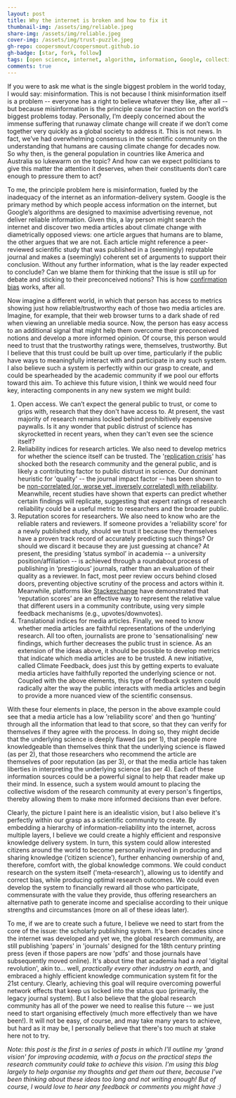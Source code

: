 ```yaml
---
layout: post
title: Why the internet is broken and how to fix it
thumbnail-img: /assets/img/reliable.jpeg
share-img: /assets/img/reliable.jpeg
cover-img: /assets/img/trust-puzzle.jpeg
gh-repo: coopersmout/coopersmout.github.io
gh-badge: [star, fork, follow]
tags: [open science, internet, algorithm, information, Google, collective action, academia, research, replication crisis, reliability]
comments: true
---
```


If you were to ask me what is the single biggest problem in the world today, I would say: misinformation. This is not because I think misinformation itself is a problem -- everyone has a right to believe whatever they like, after all -- but because misinformation is the principle cause for inaction on the world’s biggest problems today. Personally, I’m deeply concerned about the immense suffering that runaway climate change will create if we don’t come together very quickly as a global society to address it. This is not news. In fact, we’ve had overwhelming consensus in the scientific community on the understanding that humans are causing climate change for decades now. So why then, is the general population in countries like America and Australia so lukewarm on the topic? And how can we expect politicians to give this matter the attention it deserves, when their constituents don’t care enough to pressure them to act? 

To me, the principle problem here is misinformation, fueled by the inadequacy of the internet as an information-delivery system. Google is the primary method by which people access information on the internet, but Google’s algorithms are designed to maximise advertising revenue, not deliver reliable information. Given this, a lay person might search the internet and discover two media articles about climate change with diametrically opposed views: one article argues that humans are to blame, the other argues that we are not. Each article might reference a peer-reviewed scientific study that was published in a (seemingly) reputable journal and makes a (seemingly) coherent set of arguments to support their conclusion. Without any further information, what is the lay reader expected to conclude? Can we blame them for thinking that the issue is still up for debate and sticking to their preconceived notions? This is how [confirmation bias](https://en.wikipedia.org/wiki/Confirmation_bias) works, after all.

Now imagine a different world, in which that person has access to metrics showing just how reliable/trustworthy each of those two media articles are. Imagine, for example, that their web browser turns to a dark shade of red when viewing an unreliable media source. Now, the person has easy access to an additional signal that might help them overcome their preconceived notions and develop a more informed opinion. Of course, this person would need to trust that the trustworthy ratings were, themselves, trustworthy. But I believe that this trust could be built up over time, particularly if the public have ways to meaningfully interact with and participate in any such system. I also believe such a system is perfectly within our grasp to create, and could be spearheaded by the academic community if we pool our efforts toward this aim. To achieve this future vision, I think we would need four key, interacting components in any new system we might build:

1. Open access. We can’t expect the general public to trust, or come to grips with, research that they don't have access to. At present, the vast majority of research remains locked behind prohibitively expensive paywalls. Is it any wonder that public distrust of science has skyrocketted in recent years, when they can't even see the science itself?
2. Reliability indices for research articles. We also need to develop metrics for whether the science itself can be trusted. The '[replication crisis](https://en.wikipedia.org/wiki/Replication_crisis)' has shocked both the research community and the general public, and is likely a contributing factor to public distrust in science. Our dominant heuristic for 'quality' -- the journal impact factor -- has been shown to be [non-correlated (or, worse yet, inversely correlated) with reliability](https://doi.org/10.1371/journal.pbio.3000117). Meanwhile, recent studies have shown that experts can predict whether certain findings will replicate, suggesting that expert ratings of research reliability could be a useful metric to researchers and the broader public. 
3. Reputation scores for researchers. We also need to know who are the reliable raters and reviewers. If someone provides a 'reliability score' for a newly published study, should we trust it because they themselves have a proven track record of accurately predicting such things? Or should we discard it because they are just guessing at chance? At present, the presiding ‘status symbol’ in academia -- a university position/affiliation -- is achieved through a roundabout process of publishing in ‘prestigious’ journals, rather than an evaluation of their quality as a reviewer. In fact, most peer review occurs behind closed doors, preventing objective scrutiny of the process and actors within it. Meanwhile, platforms like [Stackexchange](https://stackoverflow.com/help/whats-reputation) have demonstrated that ‘reputation scores’ are an effective way to represent the relative value that different users in a community contribute, using very simple feedback mechanisms (e.g., upvotes/downvotes).
4. Translational indices for media articles. Finally, we need to know whether media articles are faithful representations of the underlying research. All too often, journalists are prone to 'sensationalising' new findings, which further decreases the public trust in science. As an extension of the ideas above, it should be possible to develop metrics that indicate which media articles are to be trusted. A new initiative, called Climate Feedback, does just this by getting experts to evaluate media articles have faithfully reported the underlying science or not. Coupled with the above elements, this type of feedback system could radically alter the way the public interacts with media articles and begin to provide a more nuanced view of the scientific consensus.

With these four elements in place, the person in the above example could see that a media article has a low 'reliability score' and then go ‘hunting’ through all the information that lead to that score, so that they can verify for themselves if they agree with the process. In doing so, they might decide that the underlying science is deeply flawed (as per 1), that people more knowledgeable than themselves think that the underlying science is flawed (as per 2), that those researchers who recommend the article are themselves of poor reputation (as per 3), or that the media article has taken liberties in interpreting the underlying science (as per 4). Each of these information sources could be a powerful signal to help that reader make up their mind. In essence, such a system would amount to placing the collective wisdom of the research community at every person's fingertips, thereby allowing them to make more informed decisions than ever before. 

Clearly, the picture I paint here is an idealistic vision, but I also believe it's perfectly within our grasp as a scientific community to create. By embedding a hierarchy of information-reliability into the internet, across multiple layers, I believe we could create a highly efficient and responsive knowledge delivery system. In turn, this system could allow interested citizens around the world to become personally involved in producing and sharing knowledge (‘citizen science’), further enhancing ownership of and, therefore, comfort with, the global knowledge commons. We could conduct research on the system itself ('meta-research'), allowing us to identify and correct bias, while producing optimal research outcomes. We could even develop the system to financially reward all those who participate, commensurate with the value they provide, thus offering researchers an alternative path to generate income and specialise according to their unique strengths and circumstances (more on all of these ideas later).

To me, if we are to create such a future, I believe we need to start from the core of the issue: the scholarly publishing system. It's been decades since the internet was developed and yet we, the global research community, are still publishing 'papers' in 'journals' designed for the 18th century printing press (even if those papers are now 'pdfs' and those journals have subsequently moved online). It's about time that academia had a _real_ 'digital revolution', akin to... well, _practically every other industry on earth_, and embraced a highly efficient knowledge communication system fit for the 21st century. Clearly, achieving this goal will require overcoming powerful network effects that keep us locked into the status quo (primarily, the legacy journal system). But I also believe that the global research community has all of the power we need to realise this future -- we just need to start organising effectively (much more effectively than we have been!). It will not be easy, of course, and may take many years to achieve, but hard as it may be, I personally believe that there's too much at stake here not to try. 

*Note: this post is the first in a series of posts in which I'll outline my 'grand vision' for improving academia, with a focus on the practical steps the research community could take to achieve this vision. I'm using this blog largely to help organise my thoughts and get them out there, because I've been thinking about these ideas too long and not writing enough! But of course, I would love to hear any feedback or comments you might have :)*


